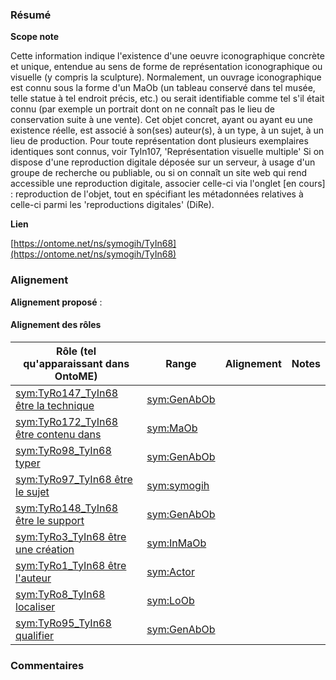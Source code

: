 ### Résumé

**Scope note**

Cette information indique l'existence d'une oeuvre iconographique concrète et unique, entendue au sens de forme de représentation iconographique ou visuelle (y compris la sculpture).	Normalement, un ouvrage iconographique est connu sous la forme d'un MaOb (un tableau  conservé dans tel musée, telle statue à tel endroit précis, etc.) ou serait identifiable comme tel s'il était connu (par exemple un portrait dont on ne connaît pas le lieu de conservation suite à une vente).	Cet objet concret, ayant ou ayant eu une existence réelle, est associé à son(ses) auteur(s), à un type, à un sujet, à un lieu de production.	Pour toute représentation dont plusieurs exemplaires identiques sont connus, voir TyIn107, 'Représentation visuelle multiple'	Si on dispose d'une reproduction digitale déposée sur un serveur, à usage d'un groupe de recherche ou publiable, ou si on connaît un site web qui rend accessible une reproduction digitale, associer celle-ci via l'onglet [en cours] : reproduction de l'objet, tout en spécifiant les métadonnées relatives à celle-ci parmi les 'reproductions digitales' (DiRe).

**Lien**

[https://ontome.net/ns/symogih/TyIn68](https://ontome.net/ns/symogih/TyIn68)

### Alignement

**Alignement proposé** :

#### Alignement des rôles

| Rôle (tel qu'apparaissant dans OntoME) | Range | Alignement | Notes |
| ----- | ----- | ----- | ----- |
| [sym:TyRo147_TyIn68 être la technique](https://ontome.net/ns/symogih/TyRo147_TyIn68) | [sym:GenAbOb](https://ontome.net/ns/symogih/GenAbOb) |   |   |
| [sym:TyRo172_TyIn68 être contenu dans](https://ontome.net/ns/symogih/TyRo172_TyIn68) | [sym:MaOb](https://ontome.net/ns/symogih/MaOb) |   |   |
| [sym:TyRo98_TyIn68 typer](https://ontome.net/ns/symogih/TyRo98_TyIn68) | [sym:GenAbOb](https://ontome.net/ns/symogih/GenAbOb) |   |   |
| [sym:TyRo97_TyIn68 être le sujet](https://ontome.net/ns/symogih/TyRo97_TyIn68) | [sym:symogih](https://ontome.net/ns/symogih/symogih) |   |   |
| [sym:TyRo148_TyIn68 être le support](https://ontome.net/ns/symogih/TyRo148_TyIn68) | [sym:GenAbOb](https://ontome.net/ns/symogih/GenAbOb) |   |   |
| [sym:TyRo3_TyIn68 être une création](https://ontome.net/ns/symogih/TyRo3_TyIn68) | [sym:InMaOb](https://ontome.net/ns/symogih/InMaOb) |   |   |
| [sym:TyRo1_TyIn68 être l'auteur](https://ontome.net/ns/symogih/TyRo1_TyIn68) | [sym:Actor](https://ontome.net/ns/symogih/Actor) |   |   |
| [sym:TyRo8_TyIn68 localiser](https://ontome.net/ns/symogih/TyRo8_TyIn68) | [sym:LoOb](https://ontome.net/ns/symogih/LoOb) |   |   |
| [sym:TyRo95_TyIn68 qualifier](https://ontome.net/ns/symogih/TyRo95_TyIn68) | [sym:GenAbOb](https://ontome.net/ns/symogih/GenAbOb) |   |   |

### Commentaires